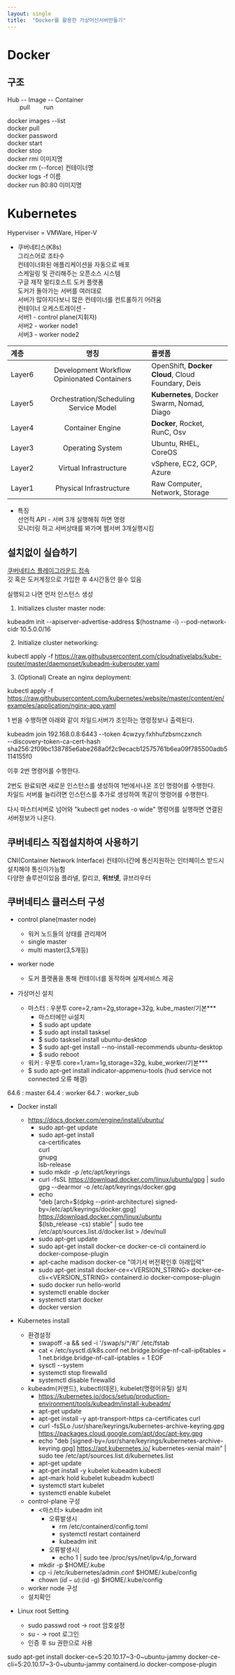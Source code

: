 ```yaml
---
layout: single
title:  "Docker를 활용한 가상머신서버만들기"
---
```


# Docker

## 구조
Hub -- Image -- Container  
  pull    run

docker images --list  
docker pull  
docker password  
docker start  
docker stop  
docker rmi 이미지명  
docker rm (--force) 컨테이너명  
docker logs -f 이름  
docker run 80:80 이미지명  


# Kubernetes

Hyperviser = VMWare, Hiper-V

- 쿠버네티스(K8s)  
그리스어로 조타수  
컨테이너화된 애플리케이션을 자동으로 배포  
스케일링 및 관리해주는 오픈소스 시스템  
구글 제작
멀티호스트 도커 플랫폼  
도커가 돌아가는 서버를 여러대로  
서버가 많아지다보니 많은 컨테이너를 컨트롤하기 어려움  
컨테이너 오케스트레이션 -  
서버1 - control plane(지휘자)  
서버2 - worker node1  
서버3 - worker node2  

계층|명칭|플랫폼
:--|:--:|:--
Layer6|Development Workflow Opinionated Containers|OpenShift, **Docker Cloud**, Cloud Foundary, Deis
Layer5|Orchestration/Scheduling Service Model|**Kubernetes**, Docker Swarm, Nomad, Diago
Layer4|Container Engine|**Docker**, Rocket, RunC, Osv
Layer3|Operating System|Ubuntu, RHEL, CoreOS
Layer2|Virtual Infrastructure|vSphere, EC2, GCP, Azure
Layer1|Physical Infrastructure|Raw Computer, Network, Storage

- 특징  
선언적 API - 서버 3개 실행해줘 하면 명령  
모니터링 하고 서버상태를 봐가며 웹서버 3개실행시킴


## 설치없이 실습하기

[쿠버네티스 플레이그라운드 접속](https://labs.play-with-k8s.com)  
깃 혹은 도커계정으로 가입한 후 4시간동안 쓸수 있음  

실행되고 나면 먼저 인스턴스 생성

1. Initializes cluster master node:

 kubeadm init --apiserver-advertise-address $(hostname -i) --pod-network-cidr 10.5.0.0/16
    

 2. Initialize cluster networking:

kubectl apply -f https://raw.githubusercontent.com/cloudnativelabs/kube-router/master/daemonset/kubeadm-kuberouter.yaml


 3. (Optional) Create an nginx deployment:

 kubectl apply -f https://raw.githubusercontent.com/kubernetes/website/master/content/en/examples/application/nginx-app.yaml



 1 번을 수행하면 아래와 같이 차일드서버가 조인하는 명령정보나 출력된다.

 kubeadm join 192.168.0.8:6443 --token 4cwzyy.fxhhufzbsmczxnch \
    --discovery-token-ca-cert-hash sha256:2f09bc138785e6abe268a0f2c9ecacb12575761b6ea09f785500adb5114155f0  

이후 2번 명령어를 수행한다.  

2번도 완료되면 새로운 인스턴스를 생성하여 1번에서나온 조인 명령어를 수행한다.  
차일드 서버를 늘리려면 인스턴스를 추가로 생성하여 똑같이 명령어를 수행한다.

다시 마스터서버로 넘어와 "kubectl get nodes -o wide" 명렁어를 실행하면 연결된서버정보가 나온다.


## 쿠버네티스 직접설치하여 사용하기

CNI(Container Network Interface)
컨테이너간에 통신지원하는 인터페이스 받드시설치해야 통신이가능함  
다양한 솔루션이있음 플라넬, 칼리코, **위브넷**, 큐브라우터  

## 쿠버네티스 클러스터 구성
- control plane(master node)
  - 워커 노드들의 상태를 관리제어
  - single master
  - multi master(3,5개등)
- worker node
  - 도커 플랫폼을 통해 컨테이너를 동작하며 실제서비스 제공



- 가상머신 설치
  - 마스터 : 우분투 core=2,ram=2g,storage=32g, kube_master/기본***
    - 마스터에만 ui설치
    - $ sudo apt update
    - $ sudo apt install tasksel
    - $ sudo tasksel install ubuntu-desktop
    - $ sudo apt-get install --no-install-recommends ubuntu-desktop
    - $ sudo reboot
  - 워커 : 우분투 core=1,ram=1g,storage=32g, kube_worker/기본***
  - $ sudo apt-get install indicator-appmenu-tools (hud service not connected 오류 해결)


64.6 : master
64.4 : worker
64.7 : worker_sub



- Docker install
  - https://docs.docker.com/engine/install/ubuntu/
    - sudo apt-get update
    - sudo apt-get install \
      ca-certificates \
      curl \
      gnupg \
      lsb-release
    - sudo mkdir -p /etc/apt/keyrings
    - curl -fsSL https://download.docker.com/linux/ubuntu/gpg | sudo gpg --dearmor -o /etc/apt/keyrings/docker.gpg
    - echo \
      "deb [arch=$(dpkg --print-architecture) signed-by=/etc/apt/keyrings/docker.gpg] https://download.docker.com/linux/ubuntu \
      $(lsb_release -cs) stable" | sudo tee /etc/apt/sources.list.d/docker.list > /dev/null
    - sudo apt-get update
    - sudo apt-get install docker-ce docker-ce-cli containerd.io docker-compose-plugin
    - apt-cache madison docker-ce    "여기서 버전확인후 아래입력"
    - sudo apt-get install docker-ce=<VERSION_STRING> docker-ce-cli=<VERSION_STRING> containerd.io docker-compose-plugin
    - sudo docker run hello-world
    - systemctl enable docker
    - systemctl start docker
    - docker version


- Kubernetes install
  - 환경설정
    - swapoff -a && sed -i '/swap/s/^/#/' /etc/fstab
    - cat <<EOF > /etc/sysctl.d/k8s.conf
net.bridge.bridge-nf-call-ip6tables = 1
net.bridge.bridge-nf-call-iptables = 1
EOF
    - sysctl --system
    - systemctl stop firewalld
    - systemctl disable firewalld
  - kubeadm(커맨드), kubectl(데몬), kubelet(명령어유틸) 설치
    - https://kubernetes.io/docs/setup/production-environment/tools/kubeadm/install-kubeadm/
    - apt-get update
    - apt-get install -y apt-transport-https ca-certificates curl
    - curl -fsSLo /usr/share/keyrings/kubernetes-archive-keyring.gpg https://packages.cloud.google.com/apt/doc/apt-key.gpg
    - echo "deb [signed-by=/usr/share/keyrings/kubernetes-archive-keyring.gpg] https://apt.kubernetes.io/ kubernetes-xenial main" | sudo tee /etc/apt/sources.list.d/kubernetes.list
    - apt-get update
    - apt-get install -y kubelet kubeadm kubectl
    - apt-mark hold kubelet kubeadm kubectl
    - systemctl start kubelet
    - systemctl enable kubelet
  - control-plane 구성
    - <마스터> kubeadm init
      - 오류발생시
        - rm /etc/containerd/config.toml
        - systemctl restart containerd
        - kubeadm init
      - 오류발생시(
        - echo 1 | sudo tee /proc/sys/net/ipv4/ip_forward
    - mkdir -p $HOME/.kube
    - cp -i /etc/kubernetes/admin.conf $HOME/.kube/config
    - chown $(id -u):$(id -g) $HOME/.kube/config
  - worker node 구성
  - 설치확인

- Linux root Setting
  - sudo passwd root -> root 암호설정
  - su - -> root 로그인
  - 인증 후 su 권한으로 사용


sudo apt-get install docker-ce=5:20.10.17~3-0~ubuntu-jammy docker-ce-cli=5:20.10.17~3-0~ubuntu-jammy containerd.io docker-compose-plugin